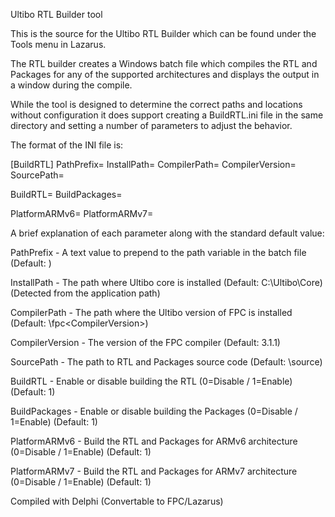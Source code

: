 Ultibo RTL Builder tool

This is the source for the Ultibo RTL Builder which can be found under the Tools menu in Lazarus.

The RTL builder creates a Windows batch file which compiles the RTL and Packages for any of the supported architectures and displays the output in a window during the compile.

While the tool is designed to determine the correct paths and locations without configuration it does support creating a BuildRTL.ini file in the same directory and setting a number of parameters to adjust the behavior.

The format of the INI file is:

[BuildRTL]
PathPrefix=
InstallPath=
CompilerPath=
CompilerVersion=
SourcePath=

BuildRTL=
BuildPackages=

PlatformARMv6=
PlatformARMv7=

A brief explanation of each parameter along with the standard default value:

PathPrefix - A text value to prepend to the path variable in the batch file (Default: <Blank>)

InstallPath - The path where Ultibo core is installed (Default: C:\Ultibo\Core) (Detected from the application path)

CompilerPath - The path where the Ultibo version of FPC is installed (Default: <InstallPath>\fpc\<CompilerVersion>)

CompilerVersion - The version of the FPC compiler (Default: 3.1.1)

SourcePath - The path to RTL and Packages source code (Default: <CompilerPath>\source)

BuildRTL - Enable or disable building the RTL (0=Disable / 1=Enable) (Default: 1)

BuildPackages - Enable or disable building the Packages (0=Disable / 1=Enable) (Default: 1)

PlatformARMv6 - Build the RTL and Packages for ARMv6 architecture (0=Disable / 1=Enable) (Default: 1)

PlatformARMv7 - Build the RTL and Packages for ARMv7 architecture (0=Disable / 1=Enable) (Default: 1)


Compiled with Delphi (Convertable to FPC/Lazarus)

